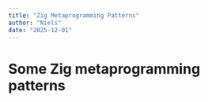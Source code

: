 ```yaml
---
title: "Zig Metaprogramming Patterns"
author: "Niels"
date: "2025-12-01"
---
```

# Some Zig metaprogramming patterns
